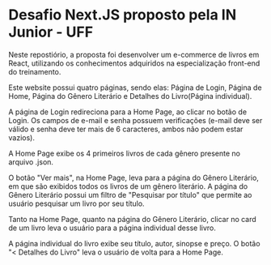 # Desafio Next.JS proposto pela IN Junior - UFF

Neste repostiório, a proposta foi desenvolver um e-commerce de livros em React, utilizando os conhecimentos adquiridos na especialização front-end do treinamento.

Este website possui quatro páginas, sendo elas: Página de Login, Página de Home, Página do Gênero Literário e Detalhes do Livro(Página individual).

A página de Login redireciona para a Home Page, ao clicar no botão de Login. Os campos de e-mail e senha possuem verificações (e-mail deve ser válido e senha deve ter mais de 6 caracteres, ambos não podem estar vazios).

A Home Page exibe os 4 primeiros livros de cada gênero presente no arquivo .json.

O botão "Ver mais", na Home Page, leva para a página do Gênero Literário, em que são exibidos todos os livros de um gênero literário. A página do Gênero Literário possui um filtro de "Pesquisar por título" que permite ao usuário pesquisar um livro por seu título.

Tanto na Home Page, quanto na página do Gênero Literário, clicar no card de um livro leva o usuário para a página individual desse livro.

A página individual do livro exibe seu título, autor, sinopse e preço. O botão "< Detalhes do Livro" leva o usuário de volta para a Home Page.
